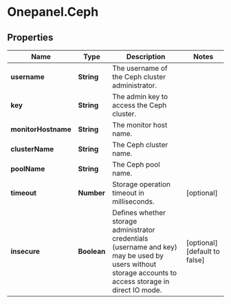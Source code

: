 # Onepanel.Ceph

## Properties
Name | Type | Description | Notes
------------ | ------------- | ------------- | -------------
**username** | **String** | The username of the Ceph cluster administrator. | 
**key** | **String** | The admin key to access the Ceph cluster. | 
**monitorHostname** | **String** | The monitor host name. | 
**clusterName** | **String** | The Ceph cluster name. | 
**poolName** | **String** | The Ceph pool name. | 
**timeout** | **Number** | Storage operation timeout in milliseconds. | [optional] 
**insecure** | **Boolean** | Defines whether storage administrator credentials (username and key) may be used by users without storage accounts to access storage in direct IO mode.  | [optional] [default to false]



